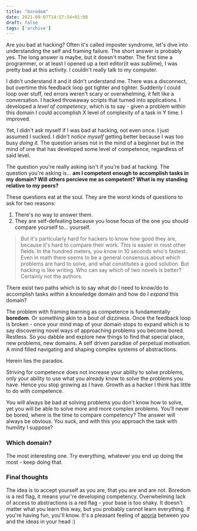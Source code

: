 ```yaml
---
title: "boredom"
date: 2021-09-07T14:57:54+01:00
draft: false
tags: ['archive']
---
```


Are you bad at hacking? Often it's called imposter syndrome, let's dive into understanding the self and framing failure. The short answer is probably yes. The long answer is maybe, but it doesn't matter. The first time a programmer, or at least I opened up a text editor(it was sublime), I was pretty bad at this activity. I couldn't really talk to my computer.

I didn't understand it and it didn't understand me. There was a disconnect, but overtime this feedback loop got tighter and tighter. Suddenly I could loop over stuff, red errors weren't scary or overwhelming, it felt like a conversation. I hacked throwaway scripts that turned into applications. I developed a _level of competency_, which is to say - given a problem within this domain I could accomplish X level of complexity of a task in Y time. I improved.

Yet, I didn't ask myself if I was bad at hacking, not even once. I just assumed I sucked. I didn't _notice myself_ getting better because I was too busy _doing it._ The question arises not in the mind of a beginner but in the mind of one that has developed some level of competence, regardless of said level.

The question you're really asking isn't if you're bad at hacking. The question you're asking is... **am I competent enough to accomplish tasks in my domain? Will others percieve me as competent? What is my standing relative to my peers?**

These questions eat at the soul. They are the worst kinds of questions to ask for two reasons:

1. There's no way to answer them.
2. They are self-defeating because you loose focus of the one you should compare yourself to... yourself.

> But it's particularly hard for hackers to know how good they are, because it's hard to compare their work. This is easier in most other fields. In the hundred meters, you know in 10 seconds who's fastest. Even in math there seems to be a general consensus about which problems are hard to solve, and what constitutes a good solution. But hacking is like writing. Who can say which of two novels is better? Certainly not the authors.

There exist two paths which is to say what do I need to know/do to accomplish tasks _within_ a knowledge domain and how do I _expand_ this domain?


 The problem with framing learning as competence is fundamentally **boredom**. Or something akin to a bout of dizziness. Once the feedback loop is broken - once your mind map of your domain stops to expand which is to say discovering novel ways of approaching problems you become bored. Restless. So you dabble and explore new things to find that special place, new problems, new domains. A self driven paradise of perpetual motivation. A mind filled navigating and shaping complex systems of abstractions.

Herein lies the paradox.

Striving for competence does not increase your ability to solve problems, only your ability to use what you already know to solve the problems you have. Hence you stop growing as I have. Growth as a hacker I think has little to do with competence.

You will always be bad at solving problems you don't know how to solve, yet you will be able to solve more and more complex problems. You'll never be bored, where is the time to compare competency? The answer will always be obvious. You suck, and with this you approach the task with humility I suppose?

### Which domain?

The most interesting one. Try everything, whatever you end up doing the most - keep doing that.

### Final thoughts
The idea is to accept yourself as you are, that you are and are not. Boredom is a red flag, it means your're developing competency. Overwhelming lack of access to abstractions is a red flag - your base is too shaky. It doesn't matter what you learn this way, but you probably cannot learn everything. If you're having fun, you'll know. It's a pleasant feeling of [aporia](https://en.wikipedia.org/wiki/Aporia) between you and the ideas in your head :)